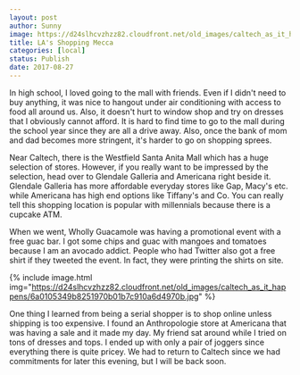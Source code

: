 ```yaml
---
layout: post
author: Sunny
image: https://d24slhcvzhzz82.cloudfront.net/old_images/caltech_as_it_happens/6a0105349b8251970b01b8d29af290970c.jpg
title: LA's Shopping Mecca
categories: [local]
status: Publish
date: 2017-08-27
---
```


In high school, I loved going to the mall with friends. Even if I didn't need to buy anything, it was nice to hangout under air conditioning with access to food all around us. Also, it doesn't hurt to window shop and try on dresses that I obviously cannot afford. It is hard to find time to go to the mall during the school year since they are all a drive away. Also, once the bank of mom and dad becomes more stringent, it's harder to go on shopping sprees.


Near Caltech, there is the Westfield Santa Anita Mall which has a huge selection of stores. However, if you really want to be impressed by the selection, head over to Glendale Galleria and Americana right beside it. Glendale Galleria has more affordable everyday stores like Gap, Macy's etc. while Americana has high end options like Tiffany's and Co. You can really tell this shopping location is popular with millennials because there is a cupcake ATM.




When we went, Wholly Guacamole was having a promotional event with a free guac bar. I got some chips and guac with mangoes and tomatoes because I am an avocado addict. People who had Twitter also got a free shirt if they tweeted the event. In fact, they were printing the shirts on site.




{% include image.html img="https://d24slhcvzhzz82.cloudfront.net/old_images/caltech_as_it_happens/6a0105349b8251970b01b7c910a6d4970b.jpg" %}

One thing I learned from being a serial shopper is to shop online unless shipping is too expensive. I found an Anthropologie store at Americana that was having a sale and it made my day. My friend sat around while I tried on tons of dresses and tops. I ended up with only a pair of joggers since everything there is quite pricey. We had to return to Caltech since we had commitments for later this evening, but I will be back soon.

